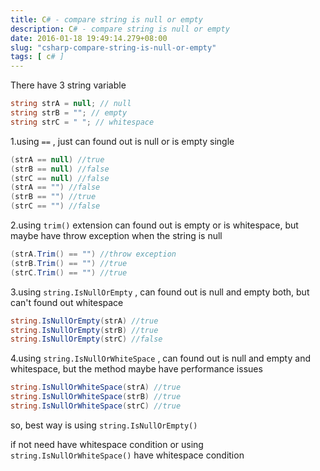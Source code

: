 ```yaml
---
title: C# - compare string is null or empty
description: C# - compare string is null or empty
date: 2016-01-18 19:49:14.279+08:00
slug: "csharp-compare-string-is-null-or-empty"
tags: [ c# ]
---
```


There have 3 string variable

```csharp
string strA = null; // null  
string strB = ""; // empty  
string strC = " "; // whitespace  
```

1.using `==` , just can found out is null or is empty single

```csharp
(strA == null) //true
(strB == null) //false
(strC == null) //false
(strA == "") //false
(strB == "") //true
(strC == "") //false
```
2.using `trim()` extension can found out is empty or is whitespace, but maybe have throw exception when the string is null

```csharp
(strA.Trim() == "") //throw exception
(strB.Trim() == "") //true
(strC.Trim() == "") //true
```
3.using `string.IsNullOrEmpty` , can found out is null and empty both, but can't found out whitespace

```csharp
string.IsNullOrEmpty(strA) //true  
string.IsNullOrEmpty(strB) //true  
string.IsNullOrEmpty(strC) //false  
```
4.using `string.IsNullOrWhiteSpace` , can found out is null and empty and whitespace, but the method maybe have performance issues

```csharp
string.IsNullOrWhiteSpace(strA) //true  
string.IsNullOrWhiteSpace(strB) //true  
string.IsNullOrWhiteSpace(strC) //true  
```
so, best way is using `string.IsNullOrEmpty()`

if not need have whitespace condition or using `string.IsNullOrWhiteSpace()` have whitespace condition